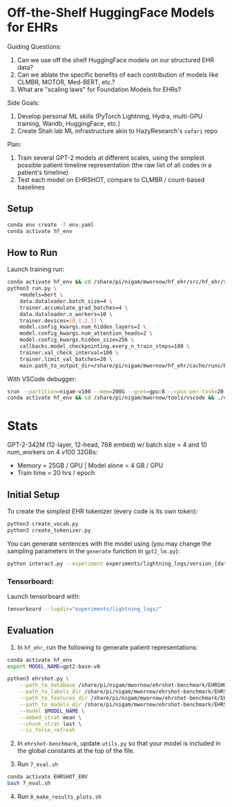 # Off-the-Shelf HuggingFace Models for EHRs

Guiding Questions:
1. Can we use off the shelf HuggingFace models on our structured EHR data?
2. Can we ablate the specific benefits of each contribution of models like CLMBR, MOTOR, Med-BERT, etc.?
3. What are "scaling laws" for Foundation Models for EHRs?

Side Goals:
1. Develop personal ML skills (PyTorch Lightning, Hydra, multi-GPU training, Wandb, HuggingFace, etc.)
2. Create Shah lab ML infrastructure akin to HazyResearch's `safari` repo

Plan:
1. Train several GPT-2 models at different scales, using the simplest possible patient timeline representation (the raw list of all codes in a patient's timeline)
2. Test each model on EHRSHOT, compare to CLMBR / count-based baselines

## Setup

```bash
conda env create -f env.yaml
conda activate hf_env
```

## How to Run

Launch training run:
```bash
conda activate hf_env && cd /share/pi/nigam/mwornow/hf_ehr/src/hf_ehr/scripts && source base.sh
python3 run.py \
    +models=bert \
    data.dataloader.batch_size=4 \
    trainer.accumulate_grad_batches=4 \
    data.dataloader.n_workers=10 \
    trainer.devices=[0,1,2,3] \
    model.config_kwargs.num_hidden_layers=2 \
    model.config_kwargs.num_attention_heads=2 \
    model.config_kwargs.hidden_size=256 \
    callbacks.model_checkpointing.every_n_train_steps=100 \
    trainer.val_check_interval=100 \
    trainer.limit_val_batches=20 \
    main.path_to_output_dir=/share/pi/nigam/mwornow/hf_ehr/cache/runs/bert-test/
```

With VSCode debugger:
```bash
srun --partition=nigam-v100 --mem=200G --gres=gpu:8 --cpus-per-task=20 --time=48:00:00 --pty bash -i
conda activate hf_env && cd /share/pi/nigam/mwornow/tools/vscode && ./code tunnel --cli-data-dir /share/pi/nigam/mwornow/tools/vscode/tunnel/ 
```


# Stats

GPT-2-342M (12-layer, 12-head, 768 embed) w/ batch size = 4 and 10 num_workers on 4 v100 32GBs:
* Memory = 25GB / GPU | Model alone = 4 GB / GPU
* Train time = 20 hrs / epoch

## Initial Setup

To create the simplest EHR tokenizer (every code is its own token):
```bash
python3 create_vocab.py
python3 create_tokenizer.py
```

You can generate sentences with the model using (you may change the sampling parameters in the `generate` function in `gpt2_lm.py`):
```bash
python interact.py --experiment experiments/lightning_logs/version_{date}
```


### Tensorboard:

Launch tensorboard with:
```bash
tensorboard --logdir="experiments/lightning_logs/"
```

## Evaluation

1. In `hf_ehr`, run the following to generate patient representations:

```bash
conda activate hf_env
export MODEL_NAME=gpt2-base-v8

python3 ehrshot.py \
    --path_to_database /share/pi/nigam/mwornow/ehrshot-benchmark/EHRSHOT_ASSETS/femr/extract \
    --path_to_labels_dir /share/pi/nigam/mwornow/ehrshot-benchmark/EHRSHOT_ASSETS/custom_benchmark \
    --path_to_features_dir /share/pi/nigam/mwornow/ehrshot-benchmark/EHRSHOT_ASSETS/custom_hf_features \
    --path_to_models_dir /share/pi/nigam/mwornow/ehrshot-benchmark/EHRSHOT_ASSETS/models \
    --model $MODEL_NAME \
    --embed_strat mean \
    --chunk_strat last \
    --is_force_refresh
```

2. In `ehrshot-benchmark`, update `utils.py` so that your model is included in the global constants at the top of the file.

3. Run `7_eval.sh`

```bash
conda activate EHRSHOT_ENV
bash 7_eval.sh
```

4. Run `8_make_results_plots.sh`